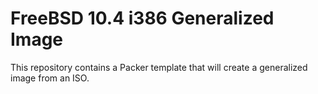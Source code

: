 # FreeBSD 10.4 i386 Generalized Image

This repository contains a Packer template that will create a generalized image from an ISO.
